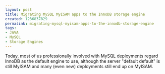 ```yaml
---
layout: post
title: Migrating MySQL MyISAM apps to the InnoDB storage engine
created: 1236837829
permalink: migrating-mysql-myisam-apps-to-the-innodb-storage-engine
tags:
- JAVA
- MySQL
- Storage Engines
---
```

<p>Today, most of us professionally involved with MySQL deployments regard InnoDB as the default engine to use, although the server &quot;default default&quot; is still MyISAM and many (even new) deployments still end up on MyISAM.</p>
